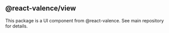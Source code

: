 ## @react-valence/view 

This package is a UI component from @react-valence. See main repository for details.